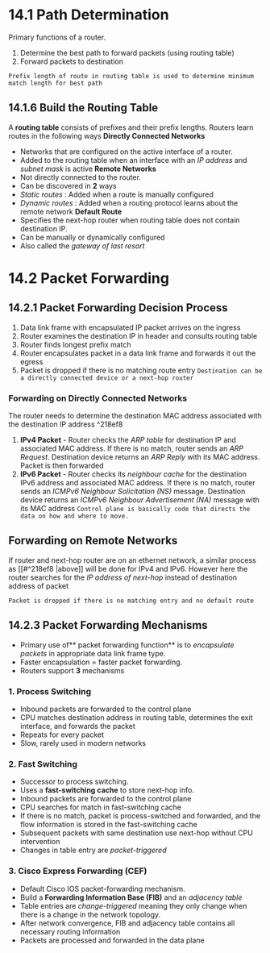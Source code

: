 # 14.1 Path Determination
Primary functions of a router.
1. Determine the best path to forward packets (using routing table)
2. Forward packets to destination

`Prefix length of route in routing table is used to determine minimum match length for best path`
## 14.1.6 Build the Routing Table
A **routing table** consists of prefixes and their prefix lengths. Routers learn routes in the following ways
**Directly Connected Networks**
- Networks that are configured on the active interface of a router. 
- Added to the routing table when an interface with an *IP address* and *subnet mask*  is active
**Remote Networks**
- Not directly connected to the router.
- Can be discovered in **2** ways
- *Static routes* : Added when a route is manually configured
- *Dynamic routes* : Added when a routing protocol learns about the remote network
**Default Route**
- Specifies the next-hop router when routing table does not contain destination IP.
- Can be manually or dynamically configured
- Also called the *gateway of last resort* 

# 14.2 Packet Forwarding
## 14.2.1 Packet Forwarding Decision Process
1. Data link frame with encapsulated IP packet arrives on the ingress
2. Router examines the destination IP in header and consults routing table
3. Router finds longest prefix match
4. Router encapsulates packet in a data link frame and forwards it out the egress
5. Packet is dropped if there is no matching route entry
`Destination can be a directly connected device or a next-hop router`

### Forwarding on Directly Connected Networks
The router needs to determine the destination MAC address associated with the destination IP address ^218ef8
1. **IPv4 Packet** - Router checks the *ARP table* for destination IP and associated MAC address. If there is no match, router sends an *ARP Request*. Destination device returns an *ARP Reply*   with its MAC address. Packet is then forwarded
2. **IPv6 Packet** - Router checks its *neighbour cache*  for the destination IPv6 address and associated MAC address. If there is no match, router sends an *ICMPv6 Neighbour Solicitation (NS)*  message. Destination device returns an *ICMPv6 Neighbour Advertisement (NA)*  message with its MAC address
`Control plane is basically code that directs the data on how and where to move.`

## Forwarding on Remote Networks
If router and next-hop router are on an ethernet network, a similar process as [[#^218ef8 |above]] will be done for IPv4 and IPv6. However here the router searches for the *IP address of next-hop*  instead of destination address of packet

`Packet is dropped if there is no matching entry and no default route`

## 14.2.3 Packet Forwarding Mechanisms
- Primary use of** packet forwarding function** is to *encapsulate packets*  in appropriate data link frame type.
- Faster encapsulation = faster packet forwarding.
- Routers support **3** mechanisms
### 1. Process Switching
- Inbound packets are forwarded to the control plane
- CPU matches destination address in routing table, determines the exit interface, and forwards the packet
- Repeats for every packet
- Slow, rarely used in modern networks

### 2. Fast Switching
- Successor to process switching.
- Uses a **fast-switching cache** to store next-hop info.
- Inbound packets are forwarded to the control plane
- CPU searches for match in fast-switching cache
- If there is no match, packet is process-switched and forwarded, and the flow information is stored in the fast-switching cache
- Subsequent packets with same destination use next-hop without CPU intervention
- Changes in table entry are *packet-triggered*

### 3. Cisco Express Forwarding (CEF)
- Default Cisco IOS packet-forwarding mechanism.
- Build a **Forwarding Information Base (FIB)** and an *adjacency table*
- Table entries are *change-triggered*  meaning they only change when there is a change in the network topology.
- After network convergence, FIB and adjacency table contains all necessary routing information
- Packets are processed and forwarded in the data plane